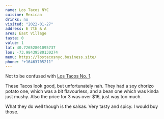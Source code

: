 ```yaml
---
name: Los Tacos NYC
cuisine: Mexican
drinks: no
visited: "2022-01-27"
address: E 7th & A
area: East Village
taste: 0
value: 1
lat: 40.72652801095737
lon: -73.98439580130274
menu: https://lostacosnyc.business.site/
phone: "+16463705211"
---
```


Not to be confused with [Los Tacos No. 1](/places/los-tacos/).

These Tacos look good, but unfortunately nah. They had a soy chorizo potato one, which was a bit flavourless, and a bean one which was kinda just mushy. Also the price for 3 was over $16, just way too much. 

What they do well though is the salsas. Very tasty and spicy. I would buy those.
